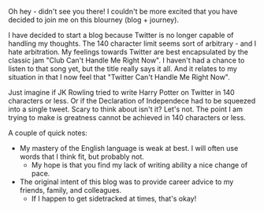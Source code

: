 Oh hey - didn't see you there! I couldn't be more excited that you have decided to join me on this blourney (blog + journey). 

I have decided to start a blog because Twitter is no longer capable of handling my thoughts. 
The 140 character limit seems sort of arbitrary - and I hate arbitration.
My feelings towards Twitter are best encapsulated by the classic jam "Club Can't Handle Me Right Now". 
I haven't had a chance to listen to that song yet, but the title really says it all.
And it relates to my situation in that I now feel that "Twitter Can't Handle Me Right Now".

Just imagine if JK Rowling tried to write Harry Potter on Twitter in 140 characters or less.
Or if the Declaration of Independece had to be squeezed into a single tweet. Scary to think about isn't it? Let's not.
The point I am trying to make is greatness cannot be achieved in 140 characters or less.

A couple of quick notes:
+ My mastery of the English language is weak at best. I will often use words that I think fit, but probably not.
  - My hope is that you find my lack of writing ability a nice change of pace.
+ The original intent of this blog was to provide career advice to my friends, family, and colleagues.
  - If I happen to get sidetracked at times, that's okay!




